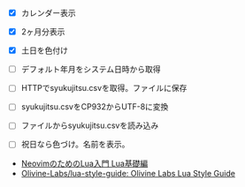 -[x] カレンダー表示
-[x] 2ヶ月分表示
-[x] 土日を色付け
-[ ] デフォルト年月をシステム日時から取得
-[ ] HTTPでsyukujitsu.csvを取得。ファイルに保存
-[ ] syukujitsu.csvをCP932からUTF-8に変換
-[ ] ファイルからsyukujitsu.csvを読み込み
-[ ] 祝日なら色づけ。名前を表示。


- [NeovimのためのLua入門 Lua基礎編](https://zenn.dev/slin/articles/2020-10-19-neovim-lua1)
- [Olivine-Labs/lua-style-guide: Olivine Labs Lua Style Guide](https://github.com/Olivine-Labs/lua-style-guide?tab=readme-ov-file)
